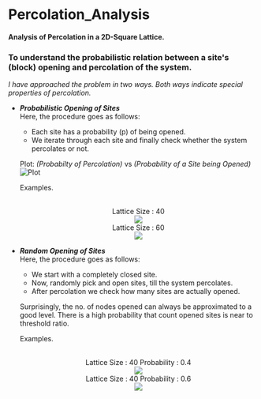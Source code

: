 
# Percolation_Analysis
#### Analysis of Percolation in a 2D-Square Lattice.
### To understand the probabilistic relation between a site's (block) opening and percolation of the system.

*I have approached the problem in two ways. Both ways indicate special properties of percolation.*

- ***Probabilistic Opening of Sites***   
Here, the procedure goes as follows:
    - Each site has a probability (p) of being opened.
    - We iterate through each site and finally check whether the system percolates or not.  

    Plot: *(Probabilty of Percolation)* vs *(Probability of a Site being Opened)*   
    ![Plot](https://github.com/jaymalk/Percolation_Analysis/blob/master/Readme_Files/Plot.png)

     Examples.
    <p align="center">
       <br> Lattice Size : 40</br>
        <img src = "https://github.com/jaymalk/Percolation_Analysis/blob/master/RANDOM_40.gif">
        <br>Lattice Size : 60</br>
        <img src = "https://github.com/jaymalk/Percolation_Analysis/blob/master/RANDOM_60.gif">
    </p>


- ***Random Opening of Sites***   
Here, the procedure goes as follows:
    - We start with a completely closed site.
    - Now, randomly pick and open sites, till the system percolates.
    - After percolation we check how many sites are actually opened.

    Surprisingly, the no. of nodes opened can always be approximated to a good level.
    There is a high probability that count opened sites is near to threshold ratio.
    
     Examples.
    <p align="center">
        <br> Lattice Size : 40    Probability : 0.4</br>
        <img src = "https://github.com/jaymalk/Percolation_Analysis/blob/master/40__0_4.gif">
        <br> Lattice Size : 40    Probability : 0.6</br>
        <img src = "https://github.com/jaymalk/Percolation_Analysis/blob/master/40__0_6.gif">
    </p>
